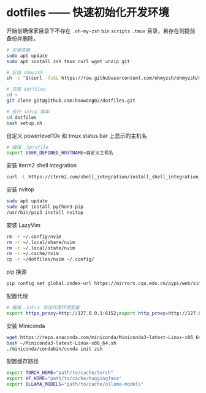# dotfiles —— 快速初始化开发环境

开始前确保家目录下不存在 `.oh-my-zsh` `bin` `scripts` `.tmux` 目录，若存在则提前备份并删除。

```bash
# 安装依赖
sudo apt update
sudo apt install zsh tmux curl wget unzip git

# 安装 ohmyzsh
sh -c "$(curl -fsSL https://raw.githubusercontent.com/ohmyzsh/ohmyzsh/master/tools/install.sh)"

# 克隆 dotfiles
cd ~
git clone git@github.com:haowang02/dotfiles.git

# 执行 setup 脚本
cd dotfiles
bash setup.sh
```

自定义 powerlevel10k 和 tmux status bar 上显示的主机名

```bash
# 编辑 .zprofile
export USER_DEFINED_HOSTNAME=自定义主机名
```

安装 iterm2 shell integration

```bash
curl -L https://iterm2.com/shell_integration/install_shell_integration_and_utilities.sh | bash
```

安装 nvitop

```bash
sudo apt update
sudo apt install python3-pip
/usr/bin/pip3 install nvitop
```

安装 LazyVim

```bash
rm -r ~/.config/nvim
rm -r ~/.local/share/nvim
rm -r ~/.local/state/nvim
rm -r ~/.cache/nvim
cp -r ~/dotfiles/nvim ~/.config/
```

pip 换源

```bash
pip config set global.index-url https://mirrors.cqu.edu.cn/pypi/web/simple
```

配置代理

```bash
# 编辑 .zshrc 添加代理环境变量
export https_proxy=http://127.0.0.1:6152;export http_proxy=http://127.0.0.1:6152;export all_proxy=socks5://127.0.0.1:6153
```

安装 Miniconda

```bash
wget https://repo.anaconda.com/miniconda/Miniconda3-latest-Linux-x86_64.sh
bash ~/Miniconda3-latest-Linux-x86_64.sh
./miniconda/condabin/conda init zsh
```

配置缓存路径

```bash
export TORCH_HOME="path/to/cache/torch"
export HF_HOME="path/to/cache/huggingface"
export OLLAMA_MODELS="path/to/cache/ollama-models"
```
